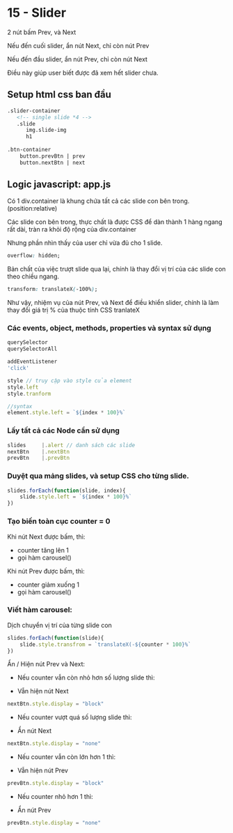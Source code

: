 # 15 - Slider

2 nút bấm Prev, và Next

Nếu đến cuối slider, ẩn nút Next, chỉ còn nút Prev

Nếu đến đầu slider, ẩn nút Prev, chỉ còn nút Next

Điều này giúp user biết được đã xem hết slider chưa. 

## Setup html css ban đầu

```html
.slider-container
   <!-- single slide *4 -->
   .slide
      img.slide-img
      h1
      
.btn-container
    button.prevBtn | prev
    button.nextBtn | next
```

## Logic javascript: app.js
Có 1 div.container là khung chứa tất cả các slide con bên trong. (position:relative)

Các slide con bên trong, thực chất là được CSS để dàn thành 1 hàng ngang rất dài, tràn ra khỏi độ rộng của div.container

Nhưng phần nhìn thấy của user chỉ vừa đủ cho 1 slide.
```css
overflow: hidden; 
```
Bản chất của việc trượt slide qua lại, chính là thay đổi vị trí của các slide con theo chiều ngang. 
```css
transform: translateX(-100%); 
```
Như vậy, nhiệm vụ của nút Prev, và Next để điều khiển slider, chính là làm thay đổi giá trị % của thuộc tính CSS tranlateX

### Các events, object, methods, properties và syntax sử dụng

```javascript
querySelector
querySelectorAll

addEventListener
'click'

style // truy cập vào style của element
style.left
style.tranform

//syntax 
element.style.left = `${index * 100}%`
```

### Lấy tất cả các Node cần sử dụng
```javascript
slides     |.alert // danh sách các slide
nextBtn    |.nextBtn
prevBtn    |.prevBtn
```
### Duyệt qua mảng slides, và setup CSS cho từng slide.
```javascript
slides.forEach(function(slide, index){
    slide.style.left = `${index * 100}%`
})
```
### Tạo biến toàn cục counter = 0
Khi nút Next được bấm, thì:
- counter tăng lên 1
- gọi hàm carousel()

Khi nút Prev được bấm, thì:
- counter giảm xuống 1
- gọi hàm carousel()

### Viết hàm carousel:
Dịch chuyển vị trí của từng slide con 
```javascript
slides.forEach(function(slide){
    slide.style.transfrom = `translateX(-${counter * 100}%`
})
```

Ẩn / Hiện nút Prev và Next:
- Nếu counter vẫn còn nhỏ hơn số lượng slide thì:
+ Vẫn hiện nút Next
```javascript
nextBtn.style.display = "block"
```
- Nếu counter vượt quá số lượng slide thì:
+ Ẩn nút Next 
```javascript
nextBtn.style.display = "none"
```
- Nếu counter vẫn còn lớn hơn 1 thì:
+ Vẫn hiện nút Prev
```javascript
prevBtn.style.display = "block"
```
- Nếu counter nhỏ hơn 1 thì:
+ Ẩn nút Prev 
```javascript
prevBtn.style.display = "none"
```